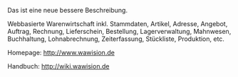 Das ist eine neue bessere Beschreibung.

Webbasierte Warenwirtschaft inkl. Stammdaten, Artikel, Adresse, Angebot, Auftrag, Rechnung, Lieferschein, Bestellung, Lagerverwaltung, Mahnwesen, Buchhaltung, Lohnabrechnung, Zeiterfassung, Stückliste, Produktion, etc. 

Homepage: http://www.wawision.de

Handbuch: http://wiki.wawision.de 

